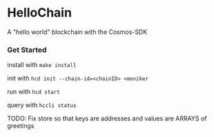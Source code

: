 # HelloChain

A "hello world" blockchain with the Cosmos-SDK


### Get Started
install with `make install`

init with `hcd init --chain-id=<chainID> <moniker`

run with `hcd start`

query with `hccli status`



TODO: 
Fix store so that keys are addresses and values are ARRAYS of greetings
